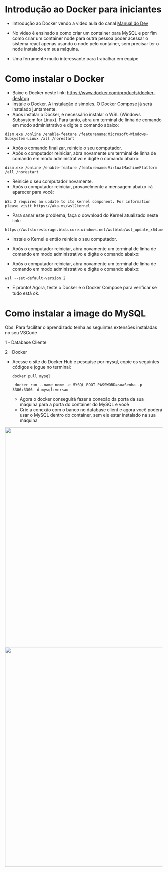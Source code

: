 # Introdução ao Docker para iniciantes

- Introdução ao Docker vendo a video aula do canal [Manual do Dev](https://www.youtube.com/watch?v=01MR38eDXz8&ab_channel=ManualdoDev)

- No vídeo é ensinado a como criar um container para MySQL e por fim como criar um container node para outra pessoa poder acessar o sistema react apenas usando o node pelo container, sem precisar ter o node instalado em sua máquina.

- Uma ferramente muito interessante para trabalhar em equipe

# Como instalar o Docker

- Baixe o Docker neste link: https://www.docker.com/products/docker-desktop
- Instale o Docker. A instalação é simples. O Docker Compose já será instalado juntamente.
- Apos instalar o Docker, é necessário instalar o WSL (Windows Subsystem for Linux). Para tanto, abra um terminal de linha de comando em modo administrativo e digite o comando abaixo:

```shell
dism.exe /online /enable-feature /featurename:Microsoft-Windows-Subsystem-Linux /all /norestart
```

- Após o comando finalizar, reinicie o seu computador.
- Após o computador reiniciar, abra novamente um terminal de linha de comando em modo administrativo e digite o comando abaixo:

```shell
dism.exe /online /enable-feature /featurename:VirtualMachinePlatform /all /norestart
```

- Reinicie o seu computador novamente.
- Após o computador reiniciar, provavelmente a mensagem abaixo irá aparecer para você:
  
```shell
WSL 2 requires an update to its kernel component. For information please visit https://aka.ms/wsl2kernel
```

- Para sanar este problema, faça o download do Kernel atualizado neste link: 

```shell
https://wslstorestorage.blob.core.windows.net/wslblob/wsl_update_x64.msi
```
- Instale o Kernel e então reinicie o seu computador.
- Após o computador reiniciar, abra novamente um terminal de linha de comando em modo administrativo e digite o comando abaixo:

- Após o computador reiniciar, abra novamente um terminal de linha de comando em modo administrativo e digite o comando abaixo:

```shell
wsl --set-default-version 2
```
- E pronto! Agora, teste o Docker e o Docker Compose para verificar se tudo está ok.

# Como instalar a image do MySQL

Obs: Para facilitar o aprendizado tenha as seguintes extensões instaladas no seu VSCode

1 - Database Cliente

2 - Docker

- Acesse o site do Docker Hub e pesquise por mysql, copie os seguintes códigos e jogue no terminal:
  
  ```shell
  docker pull mysql
  ```
  
  ```shell
   docker run --name nome -e MYSQL_ROOT_PASSWORD=suaSenha -p 3306:3306 -d mysql:versao
  ```

  - Agora o docker conseguirá fazer a conexão da porta da sua máquina para a porta do container do MySQL e você
  - Crie a conexão com o banco no database client e agora você poderá usar o MySQL dentro do container, sem ele estar instalado na sua máquina
 
<div align="center">
  <img src="https://cdn.discordapp.com/attachments/695042455724228638/1125549048837972100/image.png" width="700px" />
  <img src="https://cdn.discordapp.com/attachments/695042455724228638/1125549323212570705/image.png" width="700px" />
</div>
